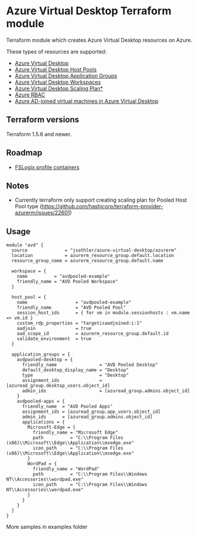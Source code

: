 # Azure Virtual Desktop Terraform module

Terraform module which creates Azure Virtual Desktop resources on Azure.

These types of resources are supported:

* [Azure Virtual Desktop](https://learn.microsoft.com/en-us/azure/virtual-desktop/overview)
* [Azure Virtual Desktop Host Pools](https://learn.microsoft.com/en-us/azure/virtual-desktop/terminology#host-pools)
* [Azure Virtual Desktop Application Groups](https://learn.microsoft.com/en-us/azure/virtual-desktop/terminology#application-groups)
* [Azure Virtual Desktop Workspaces](https://learn.microsoft.com/en-us/azure/virtual-desktop/terminology#workspaces)
* [Azure Virtual Desktop Scaling Plan*](https://learn.microsoft.com/en-us/azure/virtual-desktop/autoscale-scenarios#how-a-scaling-plan-works)
* [Azure RBAC](https://learn.microsoft.com/en-us/azure/role-based-access-control/overview)
* [Azure AD-joined virtual machines in Azure Virtual Desktop](https://learn.microsoft.com/en-us/azure/virtual-desktop/azure-ad-joined-session-hosts)

## Terraform versions

Terraform 1.5.6 and newer.

## Roadmap
 * [FSLogix profile containers](https://learn.microsoft.com/en-us/azure/virtual-desktop/fslogix-containers-azure-files)
 
## Notes

* Currently terraform only support creating scaling plan for Pooled Host Pool type (https://github.com/hashicorp/terraform-provider-azurerm/issues/22601)

## Usage

```hcl
module "avd" {
  source              = "jsathler/azure-virtual-desktop/azurerm"
  location            = azurerm_resource_group.default.location
  resource_group_name = azurerm_resource_group.default.name

  workspace = {
    name          = "avdpooled-example"
    friendly_name = "AVD Pooled Workspace"
  }

  host_pool = {
    name                  = "avdpooled-example"
    friendly_name         = "AVD Pooled Pool"
    session_host_ids      = { for vm in module.sessionhosts : vm.name => vm.id }
    custom_rdp_properties = "targetisaadjoined:i:1"
    aadjoin               = true
    aad_scope_id          = azurerm_resource_group.default.id
    validate_environment  = true
  }

  application_groups = {
    avdpooled-desktop = {
      friendly_name                = "AVD Pooled Desktop"
      default_desktop_display_name = "Desktop"
      type                         = "Desktop"
      assignment_ids               = [azuread_group.desktop_users.object_id]
      admin_ids                    = [azuread_group.admins.object_id]
    }
    avdpooled-apps = {
      friendly_name  = "AVD Pooled Apps"
      assignment_ids = [azuread_group.app_users.object_id]
      admin_ids      = [azuread_group.admins.object_id]
      applications = {
        Microsoft-Edge = {
          friendly_name = "Microsoft Edge"
          path          = "C:\\Program Files (x86)\\Microsoft\\Edge\\Application\\msedge.exe"
          icon_path     = "C:\\Program Files (x86)\\Microsoft\\Edge\\Application\\msedge.exe"
        }
        WordPad = {
          friendly_name = "WordPad"
          path          = "C:\\Program Files\\Windows NT\\Accessories\\wordpad.exe"
          icon_path     = "C:\\Program Files\\Windows NT\\Accessories\\wordpad.exe"
        }
      }
    }
  }
}
```

More samples in examples folder